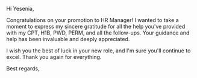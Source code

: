 Hi Yesenia,

Congratulations on your promotion to HR Manager! I wanted to take a moment to express my sincere gratitude for all the help you've provided with my CPT, H1B, PWD, PERM, and all the follow-ups. Your guidance and help has been invaluable and deeply appreciated.

I wish you the best of luck in your new role, and I'm sure you'll continue to excel. Thank you again for everything.

Best regards,

